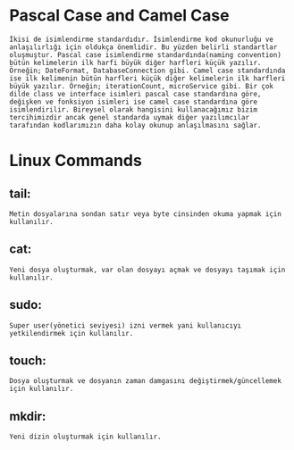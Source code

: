 # Pascal Case and Camel Case

    İkisi de isimlendirme standardıdır. İsimlendirme kod okunurluğu ve anlaşılırlığı için oldukça önemlidir. Bu yüzden belirli standartlar oluşmuştur. Pascal case isimlendirme standardında(naming convention) bütün kelimelerin ilk harfi büyük diğer harfleri küçük yazılır. Örneğin; DateFormat, DatabaseConnection gibi. Camel case standardında ise ilk kelimenin bütün harfleri küçük diğer kelimelerin ilk harfleri büyük yazılır. Örneğin; iterationCount, microService gibi. Bir çok dilde class ve interface isimleri pascal case standardına göre, değişken ve fonksiyon isimleri ise camel case standardına göre isimlendirilir. Bireysel olarak hangisini kullanacağımız bizim tercihimizdir ancak genel standarda uymak diğer yazılımcılar tarafından kodlarımızın daha kolay okunup anlaşılmasını sağlar.

# Linux Commands

## tail: 
    Metin dosyalarına sondan satır veya byte cinsinden okuma yapmak için kullanılır.
## cat: 
    Yeni dosya oluşturmak, var olan dosyayı açmak ve dosyayı taşımak için kullanılır.
## sudo: 
    Super user(yönetici seviyesi) izni vermek yani kullanıcıyı yetkilendirmek için kullanılır.
## touch: 
    Dosya oluşturmak ve dosyanın zaman damgasını değiştirmek/güncellemek için kullanılır.
## mkdir: 
    Yeni dizin oluşturmak için kullanılır.